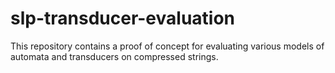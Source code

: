 # slp-transducer-evaluation
This repository contains a proof of concept for evaluating various models of automata and transducers on compressed strings.
